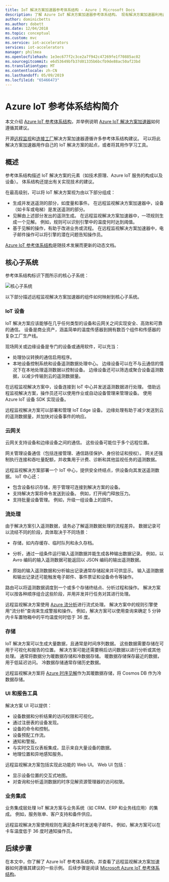 ```yaml
---
title: IoT 解决方案加速器参考体系结构 - Azure | Microsoft Docs
description: 了解 Azure IoT 解决方案加速器参考体系结构。 现有解决方案加速器利用此参考体系结构。 生成自己的自定义 IoT 解决方案时，还可以使用该参考体系结构。
author: dominicbetts
ms.author: dobett
ms.date: 12/04/2018
ms.topic: conceptual
ms.custom: mvc
ms.service: iot-accelerators
services: iot-accelerators
manager: philmea
ms.openlocfilehash: 1e3ec677f2c3ce2a7f942c47269fe1f70885ac02
ms.sourcegitcommit: e6d53649bfb37d01335b6bcfb9de88ac50af23bd
ms.translationtype: MT
ms.contentlocale: zh-CN
ms.lasthandoff: 05/09/2019
ms.locfileid: "65466473"
---
```

# <a name="introduction-to-the-azure-iot-reference-architecture"></a>Azure IoT 参考体系结构简介

本文介绍 [Azure IoT 参考体系结构](https://aka.ms/iotrefarchitecture)，并举例说明 [Azure IoT 解决方案加速器](about-iot-accelerators.md)如何遵循其建议。

开源[远程监视](iot-accelerators-remote-monitoring-sample-walkthrough.md)和[连接工厂](iot-accelerators-connected-factory-sample-walkthrough.md)解决方案加速器遵循许多参考体系结构建议。 可以将此解决方案加速器用作自己的 IoT 解决方案的起点，或者将其用作学习工具。

## <a name="overview"></a>概述

参考体系结构描述 IoT 解决方案的元素（如技术原理、Azure IoT 服务的构成以及设备）。 体系结构还提出有关实现技术的建议。

在最高级别，可以将 IoT 解决方案视为由以下部分组成：

* 生成并发送遥测的部分，如度量和事件。 在远程监视解决方案加速器中，设备（如卡车或电梯）是发送遥测的部分。
* 见解由上述部分发出的遥测生成。 在远程监视解决方案加速器中，一项规则生成一个见解。 例如，规则可以识别引擎中的温度何时达到阈值。
* 基于见解的操作，有助于改进业务或流程。 在远程监视解决方案加速器中，电子邮件操作可以将引擎的潜在问题告知操作员。

[Azure IoT 参考体系结构](https://aka.ms/iotrefarchitecture)是随技术发展而更新的动态文档。

## <a name="core-subsystems"></a>核心子系统

参考体系结构标识下图所示的核心子系统：

![核心子系统](media/iot-accelerators-architecture-overview/coresubsystems1.png)

以下部分描述远程监视解决方案加速器的组件如何映射到核心子系统。

### <a name="iot-devices"></a>IoT 设备

IoT 解决方案应该能够在几乎任何类型的设备和云网关之间实现安全、高效和可靠的通信。 设备是商业资产，涵盖简单的温度传感器到拥有数百个组件和传感器的复杂工厂生产线。

现场网关或边缘设备是专门的设备或通用软件，可以充当：

* 处理协议转换的通信启用程序。
* 本地设备控制系统和设备遥测数据处理中心。 边缘设备可以在不与云通信的情况下在本地处理遥测数据以控制设备。 边缘设备还可以筛选或聚合设备遥测数据，以减少传输到云的遥测数据量。

在远程监视解决方案中，设备连接到 IoT 中心并发送遥测数据进行处理。 借助远程监视解决方案，操作员还可以使用作业或自动设备管理来管理设备。 使用 Azure IoT 设备 SDK 实现设备。

远程监视解决方案可以部署和管理 IoT Edge 设备。 边缘处理有助于减少发送到云的遥测数据量，并加快对设备事件的响应。

### <a name="cloud-gateway"></a>云网关

云网关支持设备和边缘设备之间的通信。 这些设备可能位于多个远程位置。

网关管理设备通信（包括连接管理、通信路径保护、身份验证和授权）。 网关还强制执行连接和吞吐量配额，并收集用于计费、诊断和其他监视任务的遥测数据。

远程监视解决方案部署一个 IoT 中心，提供安全终结点，供设备向其发送遥测数据。 IoT 中心还：

* 包含设备标识存储，用于管理可连接到解决方案的设备。
* 支持解决方案将命令发送到设备。 例如，打开阀门释放压力。
* 支持批量设备管理。 例如，升级一组设备上的固件。

### <a name="stream-processing"></a>流处理

由于解决方案引入遥测数据，请务必了解遥测数据处理的流程差异。 数据记录可以流经不同的阶段，具体取决于不同场景：

* 存储，如内存缓存、临时队列和永久存档。

* 分析，通过一组条件运行输入遥测数据并能生成各种输出数据记录。 例如，以 Avro 编码的输入遥测数据可能返回以 JSON 编码的输出遥测数据。

* 原始的输入遥测数据和分析输出记录通常存储起来并可供显示。 输入遥测数据和输出记录还可能触发电子邮件、事件票证和设备命令等操作。

路由可以将遥测数据调度到一个或多个存储终结点、分析过程和操作。 解决方案可以按各种顺序组合这些阶段，并用并发并行任务对其进行处理。

远程监视解决方案使用 [Azure 流分析](/azure/stream-analytics/)进行流式处理。 解决方案中的规则引擎使用“流分析”查询来生成警报和操作。 例如，解决方案可以使用查询来确定 5 分钟内卡车置物箱中的平均温度何时低于 36 度。

### <a name="storage"></a>存储

IoT 解决方案可以生成大量数据，且通常是时间序列数据。 这些数据需要存储在可用于可视化和报告的位置。 解决方案可能还需要稍后访问数据以进行分析或其他处理。 通常将数据分为暖数据存储和冷数据存储。 暖数据存储保存最近的数据，用于低延迟访问。 冷数据存储通常存储历史数据。

远程监视解决方案将 [Azure 时序见解](/azure/time-series-insights/)作为其暖数据存储，将 Cosmos DB 作为冷数据存储。

### <a name="ui-and-reporting-tools"></a>UI 和报告工具

解决方案 UI 可以提供：

* 设备数据和分析结果的访问权限和可视化。
* 通过注册表的设备发现。
* 设备的命令和控制。
* 设备预配工作流。
* 通知和警报。
* 与实时交互仪表板集成，显示来自大量设备的数据。  
* 地理位置和异地感知服务。

远程监视解决方案包括实现此功能的 Web UI。 Web UI 包括：

* 显示设备位置的交互式地图。
* 对查询和分析遥测数据的时序见解资源管理器的访问权限。

### <a name="business-integration"></a>业务集成

业务集成层处理 IoT 解决方案与业务系统（如 CRM、ERP 和业务线应用）的集成。 例如，服务账单、客户支持和备件供应。

远程监视解决方案使用规则在满足条件时发送电子邮件。 例如，解决方案可以在卡车温度低于 36 度时通知操作员。

## <a name="next-steps"></a>后续步骤

在本文中，你了解了 Azure IoT 参考体系结构，并查看了远程监视解决方案加速器如何遵循其建议的一些示例。 后续步骤是阅读 [Microsoft Azure IoT 参考体系结构](https://aka.ms/iotrefarchitecture)。